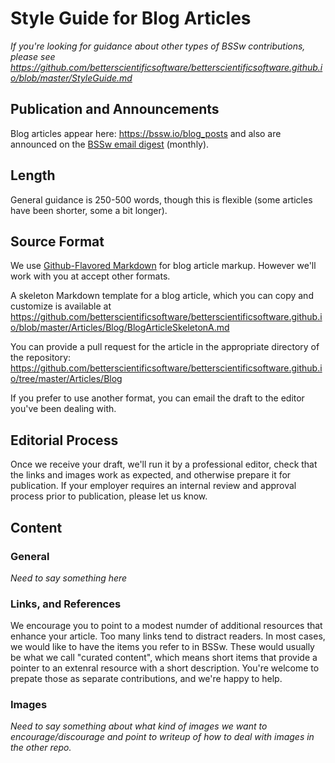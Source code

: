# Style Guide for Blog Articles

*If you're looking for guidance about other types of BSSw contributions, please see https://github.com/betterscientificsoftware/betterscientificsoftware.github.io/blob/master/StyleGuide.md*

## Publication and Announcements

Blog articles appear here: https://bssw.io/blog_posts and also are announced on the [BSSw email digest](https://bssw.io/pages/receive-our-email-digest) (monthly).

## Length

General guidance is 250-500 words, though this is flexible (some articles have been shorter, some a bit longer). 

## Source Format

We use [Github-Flavored Markdown](https://guides.github.com/features/mastering-markdown/) for blog article markup.  However we'll work with you at accept other formats.

A skeleton Markdown template for a blog article, which you can copy and customize is available at https://github.com/betterscientificsoftware/betterscientificsoftware.github.io/blob/master/Articles/Blog/BlogArticleSkeletonA.md

You can provide a pull request for the article in the appropriate directory of the repository: https://github.com/betterscientificsoftware/betterscientificsoftware.github.io/tree/master/Articles/Blog

If you prefer to use another format, you can email the draft to the editor you've been dealing with.

## Editorial Process

Once we receive your draft, we'll run it by a professional editor, check that the links and images work as expected, and otherwise prepare it for publication.  If your employer requires an internal review and approval process prior to publication, please let us know.

## Content
### General

*Need to say something here*

### Links, and References

We encourage you to point to a modest numder of additional resources that enhance your article.  Too many links tend to distract readers.  In most cases, we would like to have the items you refer to in BSSw.  These would usually be what we call "curated content", which means short items that provide a pointer to an extenral resource with a short description.  You're welcome to prepate those as separate contributions, and we're happy to help.

### Images

*Need to say something about what kind of images we want to encourage/discourage and point to writeup of how to deal with images in the other repo.*
